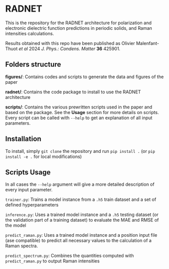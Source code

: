# RADNET

This is the repository for the RADNET architecture for polarization and electronic dielectric function predictions in periodic solids, and Raman intensities calculations.

Results obtained with this repo have been published as Olivier Malenfant-Thuot *et al* 2024 *J. Phys.: Condens. Matter*  **36** 425901.


## Folders structure

**figures/**: Contains codes and scripts to generate the data and figures of the paper

**radnet/**: Contains the code package to install to use the RADNET architecture

**scripts/**: Contains the various prewritten scripts used in the paper and based on the package. See the **Usage** section for more details on scripts. Every script can be called with `--help` to get an explanation of all input parameters.


## Installation
To install, simply `git clone` the repository and run
`pip install .`  (or `pip install -e .`  for local modifications)

## Scripts Usage
In all cases the `--help` argument will give a more detailed description of every input parameter.

`trainer.py`:
Trains a model instance from a `.h5` train dataset and a set of defined hyperparameters 

`inference.py`:
Uses a trained model instance and a `.h5` testing dataset (or the validation part of a training dataset) to evaluate the MAE and RMSE of the model

`predict_raman.py`:
Uses a trained model instance and a position input file (ase compatible) to predict all necessary values to the calculation of a Raman spectra. 

`predict_spectrum.py`:
Combines the quantities computed with `predict_raman.py` to output Raman intensities


